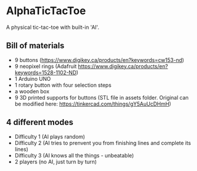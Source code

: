 # AlphaTicTacToe

A physical tic-tac-toe with built-in 'AI'.

## Bill of materials

- 9 buttons (https://www.digikey.ca/products/en?keywords=cw153-nd)
- 9 neopixel rings (Adafruit https://www.digikey.ca/products/en?keywords=1528-1102-ND) 
- 1 Arduino UNO
- 1 rotary button with four selection steps 
- a wooden box 
- 9 3D printed supports for buttons (STL file in assets folder. Original can be modified here: https://tinkercad.com/things/gY5AuUcDHmH)

## 4 different modes  

- Difficulty 1 (AI plays random) 
- Difficulty 2 (AI tries to prenvent you from finishing lines and complete its lines) 
- Difficulty 3 (AI knows all the things - unbeatable) 
- 2 players (no AI, just turn by turn)





